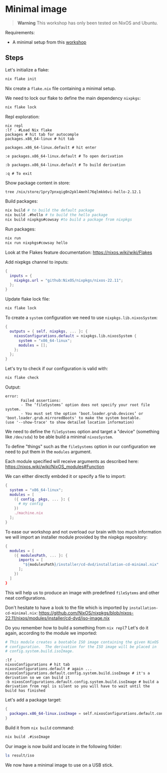 # Minimal image

> **Warning**
> This workshop has only been tested on NixOS and Ubuntu.

Requirements:

- A minimal setup from this [workshop](../00-nix-installation/ReadMe.md)

## Steps

Let's initialize a flake:

```bash
nix flake init
```

Nix create a `flake.nix` file containing a minimal setup.

We need to lock our flake to define the main dependency `nixpkgs`:

```bash
nix flake lock
```

Repl exploration:

```repl
nix repl
:lf . #Load Nix flake
packages # hit tab for autocomple
packages.x86_64-linux # hit tab

packages.x86_64-linux.default # hit enter

:e packages.x86_64-linux.default # To open derivation

:b packages.x86_64-linux.default # To build derivation

:q # To exit
```

Show package content in store:

```bash
tree /nix/store/1pry7pnxqig0n2pkl4mnhl76qlmkk6vi-hello-2.12.1
```

Build packages:

```bash
nix build # to build the default package
nix build .#hello # to build the hello package
nix build nixpkgs#cowsay #to build a package from nixpkgs
```

Run packages:

```bash
nix run
nix run nixpkgs#cowsay hello
```

Look at the Flakes feature documentation: https://nixos.wiki/wiki/Flakes

Add nixpkgs channel to inputs:

```nix
{
  inputs = {
    nixpkgs.url = "github:NixOS/nixpkgs/nixos-22.11";
  };
}
```

Update flake lock file:

```bash
nix flake lock
```

To create a `system` configuration we need to use `nixpkgs.lib.nixosSystem`:

```nix
{
  outputs = { self, nixpkgs, ... }: {
    nixosConfigurations.default = nixpkgs.lib.nixosSystem {
      system = "x86_64-linux";
      modules = [];
    };
  };
}
```


Let's try to check if our configuration is valid with:

```bash
nix flake check
```

Output:

```
error:
       Failed assertions:
       - The ‘fileSystems’ option does not specify your root file system.
       - You must set the option ‘boot.loader.grub.devices’ or 'boot.loader.grub.mirroredBoots' to make the system bootable.
(use '--show-trace' to show detailed location information)
```

We need to define the `fileSystems` option and target a "device" (something like `/dev/sda`) to be able build a minimal `nixosSystem`.

To define "things" such as the `fileSystems` option in our configuration we need to put them in the `modules` argument.

Each module specified will receive arguments as described here: https://nixos.wiki/wiki/NixOS_modules#Function

We can either directly embded it or specify a file to import:

```nix
{
  system = "x86_64-linux";
  modules = [
    ({ config, pkgs, ... }: {
      # my config
    })
    ./machine.nix
  ];
}
```

To ease our workshop and not overload our brain with too much information we will import an installer module provided by the nixpkgs repository:

```nix
{
  modules = [
    ({ modulesPath, ... }: {
      imports = [
        "${modulesPath}/installer/cd-dvd/installation-cd-minimal.nix"
      ];
    })
  ]
}
```

This will help us to produce an image with predefined `fileSytems` and other neat configurations.

Don't hesitate to have a look to the file which is imported by `installation-cd-minimal.nix`: https://github.com/NixOS/nixpkgs/blob/nixos-22.11/nixos/modules/installer/cd-dvd/iso-image.nix

Do you remember how to build a something from `nix repl`? Let's do it again, according to the module we imported:

```nix
# This module creates a bootable ISO image containing the given NixOS
# configuration.  The derivation for the ISO image will be placed in
# config.system.build.isoImage.
```

```repl
:lf .
nixosConfigurations # hit tab
nixosConfigurations.default # again ...
nixosConfigurations.default.config.system.build.isoImage # it's a derivation so we can build it
:b nixosConfigurations.default.config.system.build.isoImage # build a derivation from repl is silent so you will have to wait until the build has finished
```

Let's add a package target:

```nix
{
  packages.x86_64-linux.isoImage = self.nixosConfigurations.default.config.system.build.isoImage;
}
```

Build it from `nix build` command:

```bash
nix build .#isoImage
```

Our image is now build and locate in the following folder:

```bash
ls result/iso
```

We now have a minimal image to use on a USB stick.